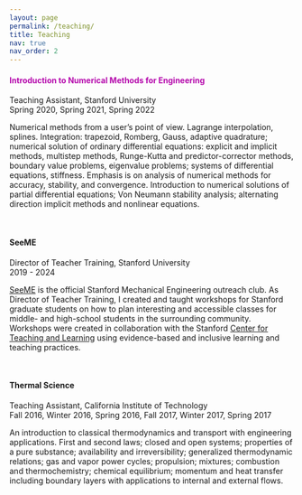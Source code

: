 ```yaml
---
layout: page
permalink: /teaching/
title: Teaching
nav: true
nav_order: 2
---
```


#### <span style="color:#b509ac">Introduction to Numerical Methods for Engineering </span>
Teaching Assistant, Stanford University  
Spring 2020, Spring 2021, Spring 2022

Numerical methods from a user’s point of view. Lagrange interpolation, splines. Integration: trapezoid, Romberg, Gauss, adaptive quadrature; numerical solution of ordinary differential equations: explicit and implicit methods, multistep methods, Runge-Kutta and predictor-corrector methods, boundary value problems, eigenvalue problems; systems of differential equations, stiffness. Emphasis is on analysis of numerical methods for accuracy, stability, and convergence. Introduction to numerical solutions of partial differential equations; Von Neumann stability analysis; alternating direction implicit methods and nonlinear equations.

<br/>

<span style="color:#b509ac"><h4>SeeME</h4></span>
Director of Teacher Training, Stanford University  
2019 - 2024

[SeeME](https://seeme.stanford.edu) is the official Stanford Mechanical Engineering outreach club. As Director of Teacher Training, I created and taught workshops for Stanford graduate students on how to plan interesting and accessible classes for middle- and high-school students in the surrounding community. Workshops were created in collaboration with the Stanford [Center for Teaching and Learning](https://ctl.stanford.edu/) using evidence-based and inclusive learning and teaching practices.

<br/>

#### Thermal Science
Teaching Assistant, California Institute of Technology  
Fall 2016, Winter 2016, Spring 2016, Fall 2017, Winter 2017, Spring 2017

An introduction to classical thermodynamics and transport with engineering applications. First and second laws; closed and open systems; properties of a pure substance; availability and irreversibility; generalized thermodynamic relations; gas and vapor power cycles; propulsion; mixtures; combustion and thermochemistry; chemical equilibrium; momentum and heat transfer including boundary layers with applications to internal and external flows.
